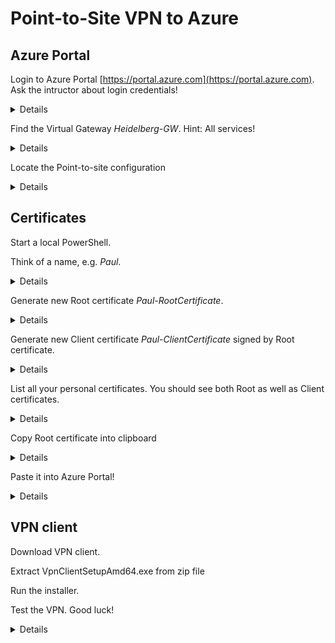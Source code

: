 # Point-to-Site VPN to Azure

## Azure Portal
Login to Azure Portal [https://portal.azure.com](https://portal.azure.com). Ask the intructor about login credentials!
<details>

![Azure Portal](img\Azure_Login.PNG)
</details>

Find the Virtual Gateway *Heidelberg-GW*. Hint: All services!
<details>

![Azure Portal](img\Virtual-GW.PNG)
</details>

Locate the Point-to-site configuration
<details>

![Azure Portal](img\Point-to-site-configuration.PNG)
</details>



## Certificates

Start a local PowerShell.

Think of a name, e.g. *Paul*.
<details>

 ```powershell
 $Name = "Paul"

$RootCertName   = $Name + "-RootCertificate"
$ClientCertName = $Name + "-ClientCertificate"
```
</details>

Generate new Root certificate *Paul-RootCertificate*.
<details>

```powershell
$RootCert = New-SelfSignedCertificate `
              -Subject   "CN=$RootCertName" `
              -FriendlyName  $RootCertName `
              -CertStoreLocation 'Cert:\CurrentUser\My' `
              -Type Custom `
              -KeySpec Signature `
              -KeyExportPolicy Exportable `
              -HashAlgorithm sha256 `
              -KeyLength 2048 `
              -KeyUsageProperty Sign `
              -KeyUsage CertSign
```
</details>

Generate new Client certificate *Paul-ClientCertificate* signed by Root certificate.
<details>

```powershell
New-SelfSignedCertificate `
  -Subject  "CN=$ClientCertName" `
  -FriendlyName $ClientCertName `
  -CertStoreLocation 'Cert:\CurrentUser\My' `
  -Type Custom `
  -KeySpec Signature `
  -KeyExportPolicy Exportable `
  -HashAlgorithm sha256 `
  -KeyLength 2048 `
  -Signer $RootCert `
  -TextExtension @("2.5.29.37={text}1.3.6.1.5.5.7.3.2")
```
</details>

List all your personal certificates. You should see both Root as well as Client certificates.
<details>

```powershell
Get-ChildItem Cert:\CurrentUser\My | sort Subject
```
</details>

Copy Root certificate into clipboard
<details>

```powershell
[System.Convert]::ToBase64String($rootCert.RawData) | clip
```
</details>

Paste it into Azure Portal!
<details>

![Azure Portal](img\RootCert-AzureGW.png)
</details>


## VPN client

Download VPN client.

Extract VpnClientSetupAmd64.exe from zip file

Run the installer. 

Test the VPN. Good luck!
<details>

![VPN Client](img\VPN-Client.PNG)